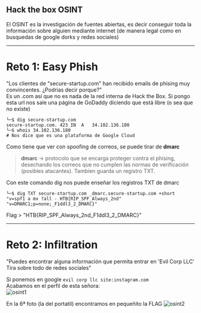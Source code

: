Hack the box OSINT
------------------

El OSINT es la investigación de fuentes abiertas, es decir conseguir toda la información sobre alguien mediante 
internet (de manera legal como en busquedas de google dorks y redes sociales)

---------------------

# Reto 1: Easy Phish

"Los clientes de "secure-startup.com" han recibido emails de phising muy convincentes. ¿Podrias decir porque?"   
Es un .com así que no es nada de la red interna de Hack the Box. Si pongo esta url nos sale una página de GoDaddy
diciendo que está libre (o sea que no existe)

```console
└─$ dig secure-startup.com
secure-startup.com.	423	IN	A	34.102.136.180
└─$ whois 34.102.136.180
# Nos dice que es una plataforma de Google Cloud
```
Como tiene que ver con spoofing de correos, se puede tirar de **dmarc**
> **dmarc** -> protocolo que se encarga proteger contra el phising, desechando los correos que no cumplen las
> normas de verificación (posibles atacantes). Tambien guarda un registro TXT.

Con este comando dig nos puede enseñar los registros TXT de dmarc  
```console
└─$ dig TXT secure-startup.com _dmarc.secure-startup.com +short
"v=spf1 a mx ?all - HTB{RIP_SPF_Always_2nd"
"v=DMARC1;p=none;_F1ddl3_2_DMARC}"
```
Flag > "HTB{RIP_SPF_Always_2nd_F1ddl3_2_DMARC}"

-------------------------

# Reto 2: Infiltration

"Puedes encontrar alguna información que permita entrar en 'Evil Corp LLC' Tira sobre todo de redes sociales"

Si ponemos en google ```evil corp llc site:instagram.com```  
Acabamos en el perfil de esta señora:  
![osint1](https://user-images.githubusercontent.com/96772264/203130962-1852220a-50c2-4982-8ad8-545757936bd5.PNG)

En la 6ª foto (la del portatil) encontramos en pequeñito la FLAG
![osint2](https://user-images.githubusercontent.com/96772264/203130983-a5e72c65-a6e2-4d1f-aa9d-674bf8d9ebbe.PNG)







